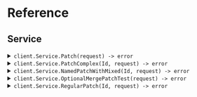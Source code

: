 # Reference
## Service
<details><summary><code>client.Service.Patch(request) -> error</code></summary>
<dl>
<dd>

#### 🔌 Usage

<dl>
<dd>

<dl>
<dd>

```go
client.Service.Patch(
        context.TODO(),
        &fern.PatchProxyRequest{
            Application: fern.String(
                "application",
            ),
            RequireAuth: fern.Bool(
                true,
            ),
        },
    )
}
```
</dd>
</dl>
</dd>
</dl>

#### ⚙️ Parameters

<dl>
<dd>

<dl>
<dd>

**application:** `*string` 
    
</dd>
</dl>

<dl>
<dd>

**requireAuth:** `*bool` 
    
</dd>
</dl>
</dd>
</dl>


</dd>
</dl>
</details>

<details><summary><code>client.Service.PatchComplex(Id, request) -> error</code></summary>
<dl>
<dd>

#### 📝 Description

<dl>
<dd>

<dl>
<dd>

Update with JSON merge patch - complex types.
This endpoint demonstrates the distinction between:
- optional<T> fields (can be present or absent, but not null)
- optional<nullable<T>> fields (can be present, absent, or null)
</dd>
</dl>
</dd>
</dl>

#### 🔌 Usage

<dl>
<dd>

<dl>
<dd>

```go
client.Service.PatchComplex(
        context.TODO(),
        "id",
        &fern.PatchComplexRequest{
            Name: fern.String(
                "name",
            ),
            Age: fern.Int(
                1,
            ),
            Active: fern.Bool(
                true,
            ),
            Metadata: map[string]any{
                "metadata": map[string]any{
                    "key": "value",
                },
            },
            Tags: []string{
                "tags",
                "tags",
            },
            Email: fern.String(
                "email",
            ),
            Nickname: fern.String(
                "nickname",
            ),
            Bio: fern.String(
                "bio",
            ),
            ProfileImageUrl: fern.String(
                "profileImageUrl",
            ),
            Settings: map[string]any{
                "settings": map[string]any{
                    "key": "value",
                },
            },
        },
    )
}
```
</dd>
</dl>
</dd>
</dl>

#### ⚙️ Parameters

<dl>
<dd>

<dl>
<dd>

**id:** `string` 
    
</dd>
</dl>

<dl>
<dd>

**name:** `*string` 
    
</dd>
</dl>

<dl>
<dd>

**age:** `*int` 
    
</dd>
</dl>

<dl>
<dd>

**active:** `*bool` 
    
</dd>
</dl>

<dl>
<dd>

**metadata:** `map[string]any` 
    
</dd>
</dl>

<dl>
<dd>

**tags:** `[]string` 
    
</dd>
</dl>

<dl>
<dd>

**email:** `*string` 
    
</dd>
</dl>

<dl>
<dd>

**nickname:** `*string` 
    
</dd>
</dl>

<dl>
<dd>

**bio:** `*string` 
    
</dd>
</dl>

<dl>
<dd>

**profileImageUrl:** `*string` 
    
</dd>
</dl>

<dl>
<dd>

**settings:** `map[string]any` 
    
</dd>
</dl>
</dd>
</dl>


</dd>
</dl>
</details>

<details><summary><code>client.Service.NamedPatchWithMixed(Id, request) -> error</code></summary>
<dl>
<dd>

#### 📝 Description

<dl>
<dd>

<dl>
<dd>

Named request with mixed optional/nullable fields and merge-patch content type.
This should trigger the NPE issue when optional fields aren't initialized.
</dd>
</dl>
</dd>
</dl>

#### 🔌 Usage

<dl>
<dd>

<dl>
<dd>

```go
client.Service.NamedPatchWithMixed(
        context.TODO(),
        "id",
        &fern.NamedMixedPatchRequest{
            AppId: fern.String(
                "appId",
            ),
            Instructions: fern.String(
                "instructions",
            ),
            Active: fern.Bool(
                true,
            ),
        },
    )
}
```
</dd>
</dl>
</dd>
</dl>

#### ⚙️ Parameters

<dl>
<dd>

<dl>
<dd>

**id:** `string` 
    
</dd>
</dl>

<dl>
<dd>

**appId:** `*string` 
    
</dd>
</dl>

<dl>
<dd>

**instructions:** `*string` 
    
</dd>
</dl>

<dl>
<dd>

**active:** `*bool` 
    
</dd>
</dl>
</dd>
</dl>


</dd>
</dl>
</details>

<details><summary><code>client.Service.OptionalMergePatchTest(request) -> error</code></summary>
<dl>
<dd>

#### 📝 Description

<dl>
<dd>

<dl>
<dd>

Test endpoint to verify Optional field initialization and JsonSetter with Nulls.SKIP.
This endpoint should:
1. Not NPE when fields are not provided (tests initialization)
2. Not NPE when fields are explicitly null in JSON (tests Nulls.SKIP)
</dd>
</dl>
</dd>
</dl>

#### 🔌 Usage

<dl>
<dd>

<dl>
<dd>

```go
client.Service.OptionalMergePatchTest(
        context.TODO(),
        &fern.OptionalMergePatchRequest{
            RequiredField: "requiredField",
            OptionalString: fern.String(
                "optionalString",
            ),
            OptionalInteger: fern.Int(
                1,
            ),
            OptionalBoolean: fern.Bool(
                true,
            ),
            NullableString: fern.String(
                "nullableString",
            ),
        },
    )
}
```
</dd>
</dl>
</dd>
</dl>

#### ⚙️ Parameters

<dl>
<dd>

<dl>
<dd>

**requiredField:** `string` 
    
</dd>
</dl>

<dl>
<dd>

**optionalString:** `*string` 
    
</dd>
</dl>

<dl>
<dd>

**optionalInteger:** `*int` 
    
</dd>
</dl>

<dl>
<dd>

**optionalBoolean:** `*bool` 
    
</dd>
</dl>

<dl>
<dd>

**nullableString:** `*string` 
    
</dd>
</dl>
</dd>
</dl>


</dd>
</dl>
</details>

<details><summary><code>client.Service.RegularPatch(Id, request) -> error</code></summary>
<dl>
<dd>

#### 📝 Description

<dl>
<dd>

<dl>
<dd>

Regular PATCH endpoint without merge-patch semantics
</dd>
</dl>
</dd>
</dl>

#### 🔌 Usage

<dl>
<dd>

<dl>
<dd>

```go
client.Service.RegularPatch(
        context.TODO(),
        "id",
        &fern.RegularPatchRequest{
            Field1: fern.String(
                "field1",
            ),
            Field2: fern.Int(
                1,
            ),
        },
    )
}
```
</dd>
</dl>
</dd>
</dl>

#### ⚙️ Parameters

<dl>
<dd>

<dl>
<dd>

**id:** `string` 
    
</dd>
</dl>

<dl>
<dd>

**field1:** `*string` 
    
</dd>
</dl>

<dl>
<dd>

**field2:** `*int` 
    
</dd>
</dl>
</dd>
</dl>


</dd>
</dl>
</details>
